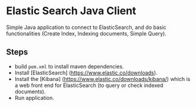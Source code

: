 Elastic Search Java Client
==========================
Simple Java application to connect to ElasticSearch, and do basic functionalities (Create Index, Indexing documents, Simple Query).

Steps
-----
 * build `pom.xml` to install maven dependencies.
 * Install [ElasticSearch] (https://www.elastic.co/downloads).
 * Install the [Kibana] (https://www.elastic.co/downloads/kibana/) which is a web front end for ElasticSearch (to query or check indexed documents).
 * Run application.

